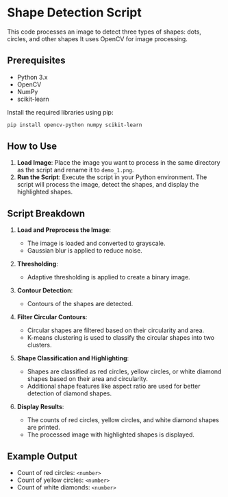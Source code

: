 # Shape Detection Script

This code processes an image to detect three types of shapes: dots, circles, and other shapes It uses OpenCV for image processing.
## Prerequisites

- Python 3.x
- OpenCV
- NumPy
- scikit-learn

Install the required libraries using pip:

```sh
pip install opencv-python numpy scikit-learn
```

## How to Use

1. **Load Image**: Place the image you want to process in the same directory as the script and rename it to `demo_1.png`.
2. **Run the Script**: Execute the script in your Python environment. The script will process the image, detect the shapes, and display the highlighted shapes.

## Script Breakdown

1. **Load and Preprocess the Image**:
   - The image is loaded and converted to grayscale.
   - Gaussian blur is applied to reduce noise.

2. **Thresholding**:
   - Adaptive thresholding is applied to create a binary image.

3. **Contour Detection**:
   - Contours of the shapes are detected.

4. **Filter Circular Contours**:
   - Circular shapes are filtered based on their circularity and area.
   - K-means clustering is used to classify the circular shapes into two clusters.

5. **Shape Classification and Highlighting**:
   - Shapes are classified as red circles, yellow circles, or white diamond shapes based on their area and circularity.
   - Additional shape features like aspect ratio are used for better detection of diamond shapes.

6. **Display Results**:
   - The counts of red circles, yellow circles, and white diamond shapes are printed.
   - The processed image with highlighted shapes is displayed.

## Example Output

- Count of red circles: `<number>`
- Count of yellow circles: `<number>`
- Count of white diamonds: `<number>`
